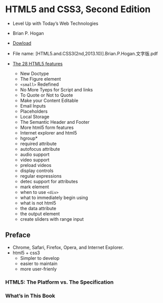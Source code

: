 # HTML5 and CSS3, Second Edition

* Level Up with Today’s Web Technologies
* Brian P. Hogan
* [Dowload](https://salttiger.com/html5-css3-2nd-edition/)
* File name: [HTML5.and.CSS3(2nd,2013.10)].Brian.P.Hogan.文字版.pdf

* [The 28 HTML5 features](https://code.tutsplus.com/tutorials/28-html5-features-tips-and-techniques-you-must-know--net-13520)
  * New Doctype
  * The Figure element
  * `<small>` Redefined
  * No More Tyeps for Script and links
  * To Quote or Not to Quote
  * Make your Content Editable
  * Email Inputs
  * Placeholders
  * Local Storage
  * The Semantic Header and Footer
  * More html5 form features
  * Internet explorer and html5
  * hgroup*
  * required attribute
  * autofocus attribute
  * audio support
  * video support
  * preload videos
  * display controls
  * regular expressions
  * detec support for attributes
  * mark element
  * when to use `<div>`
  * what to immediately begin using
  * what is not html5
  * the data attribute
  * the output element
  * create sliders with range input

## Preface

* Chrome, Safari, Firefox, Opera, and Internet Explorer.
* html5 + css3
  * Simpler to develop
  * easier to maintain
  * more user-frienly

### HTML5: The Platform vs. The Specification

### What’s in This Book
